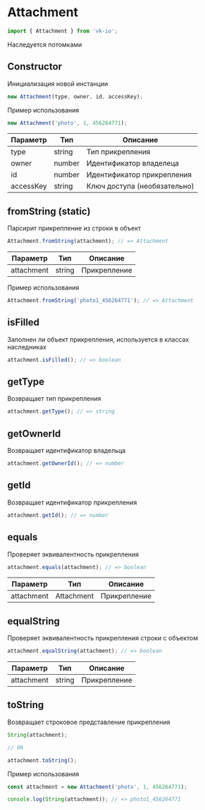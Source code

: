 # Attachment

```js
import { Attachment } from 'vk-io';
```

Наследуется потомками

## Constructor
Инициализация новой инстанции

```js
new Attachment(type, owner, id, accessKey);
```

Пример использования

```js
new Attachment('photo', 1, 456264771);
```

| Параметр  | Тип    | Описание                     |
|-----------|--------|------------------------------|
| type      | string | Тип прикрепления             |
| owner     | number | Идентификатор владелеца      |
| id        | number | Идентификатор прикрепления   |
| accessKey | string | Ключ доступа (необязательно) |

## fromString (static)
Парсирит прикрепление из строки в объект

```js
Attachment.fromString(attachment); // => Attachment
```

| Параметр   | Тип    | Описание     |
|------------|--------|--------------|
| attachment | string | Прикрепление |

Пример использования

```js
Attachment.fromString('photo1_456264771'); // => Attachment
```

## isFilled
Заполнен ли объект прикрепления, используется в классах наследниках

```js
attachment.isFilled(); // => boolean
```

## getType
Возвращает тип прикрепления

```js
attachment.getType(); // => string
```

## getOwnerId
Возвращает идентификатор владельца

```js
attachment.getOwnerId(); // => number
```

## getId
Возвращает идентификатор прикрепления

```js
attachment.getId(); // => number
```

## equals

Проверяет эквивалентность прикрепления

```js
attachment.equals(attachment); // => boolean
```

| Параметр   | Тип        | Описание     |
|------------|------------|--------------|
| attachment | Attachment | Прикрепление |

## equalString

Проверяет эквивалентность прикрепления строки с объектом

```js
attachment.equalString(attachment); // => boolean
```

| Параметр   | Тип    | Описание     |
|------------|--------|--------------|
| attachment | string | Прикрепление |

## toString
Возвращает строковое представление прикрепления

```js
String(attachment);

// OR

attachment.toString();
```

Пример использования

```js
const attachment = new Attachment('photo', 1, 456264771);

console.log(String(attachment)); // => photo1_456264771
```
